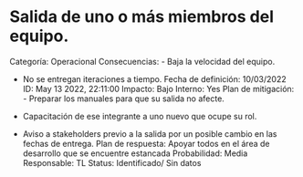 # Salida de uno o más miembros del equipo.

Categoría: Operacional
Consecuencias: - Baja la velocidad del equipo.
- No se entregan iteraciones a tiempo.
Fecha de definición: 10/03/2022
ID: May 13 2022, 22:11:00
Impacto: Bajo
Interno: Yes
Plan de mitigación: - Preparar los manuales para que su salida no afecte.

- Capacitación de ese integrante a uno nuevo que ocupe su rol.

- Aviso a stakeholders previo a la salida por un posible cambio en las fechas de entrega.
Plan de respuesta: Apoyar todos en el área de desarrollo que se encuentre estancada
Probabilidad: Media
Responsable: TL
Status: Identificado/ Sin datos